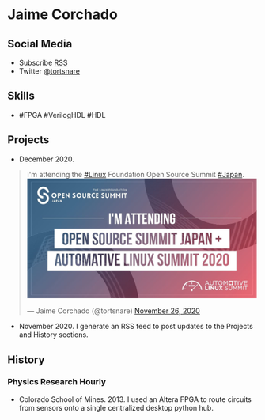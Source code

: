 # Jaime Corchado

## Social Media
- Subscribe [RSS](./feed.xml "Open with RSS Reader")
- Twitter [@tortsnare](https://twitter.com/tortsnare)


## Skills

- #FPGA #VerilogHDL #HDL

## Projects
- December 2020.
<blockquote class="twitter-tweet"><p lang="en" dir="ltr">I&#39;m attending the <a href="https://twitter.com/hashtag/Linux?src=hash&amp;ref_src=twsrc%5Etfw">#Linux</a> Foundation Open Source Summit <a href="https://twitter.com/hashtag/Japan?src=hash&amp;ref_src=twsrc%5Etfw">#Japan</a>. <a href="https://t.co/NzKvo02p1D"><img src="./OSS_ALS_JP20_Snackable_111620-03.jpg"/></a></p>&mdash; Jaime Corchado (@tortsnare) <a href="https://twitter.com/tortsnare/status/1332099788519710723?ref_src=twsrc%5Etfw">November 26, 2020</a></blockquote>

- November 2020.
I generate an RSS feed to post updates to the Projects and History sections.

## History

### Physics Research Hourly
- Colorado School of Mines. 2013.
I used an Altera FPGA to route circuits from sensors onto a single centralized desktop python hub.
